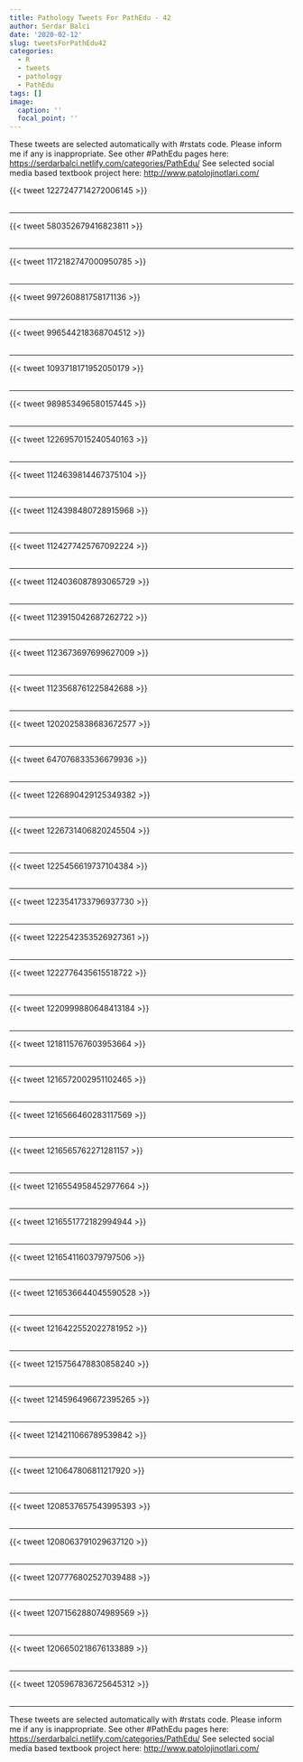 ```yaml
---
title: Pathology Tweets For PathEdu - 42
author: Serdar Balci
date: '2020-02-12'
slug: tweetsForPathEdu42
categories:
  - R
  - tweets
  - pathology
  - PathEdu
tags: []
image:
  caption: ''
  focal_point: ''
---
```



These tweets are selected automatically with #rstats code. Please inform me if any is inappropriate.
See other #PathEdu pages here: https://serdarbalci.netlify.com/categories/PathEdu/ 
See selected social media based textbook project here: http://www.patolojinotlari.com/

{{< tweet 1227247714272006145 >}}
<br>
<br>
<hr>
{{< tweet 580352679416823811 >}}
<br>
<br>
<hr>
{{< tweet 1172182747000950785 >}}
<br>
<br>
<hr>
{{< tweet 997260881758171136 >}}
<br>
<br>
<hr>
{{< tweet 996544218368704512 >}}
<br>
<br>
<hr>
{{< tweet 1093718171952050179 >}}
<br>
<br>
<hr>
{{< tweet 989853496580157445 >}}
<br>
<br>
<hr>
{{< tweet 1226957015240540163 >}}
<br>
<br>
<hr>
{{< tweet 1124639814467375104 >}}
<br>
<br>
<hr>
{{< tweet 1124398480728915968 >}}
<br>
<br>
<hr>
{{< tweet 1124277425767092224 >}}
<br>
<br>
<hr>
{{< tweet 1124036087893065729 >}}
<br>
<br>
<hr>
{{< tweet 1123915042687262722 >}}
<br>
<br>
<hr>
{{< tweet 1123673697699627009 >}}
<br>
<br>
<hr>
{{< tweet 1123568761225842688 >}}
<br>
<br>
<hr>
{{< tweet 1202025838683672577 >}}
<br>
<br>
<hr>
{{< tweet 647076833536679936 >}}
<br>
<br>
<hr>
{{< tweet 1226890429125349382 >}}
<br>
<br>
<hr>
{{< tweet 1226731406820245504 >}}
<br>
<br>
<hr>
{{< tweet 1225456619737104384 >}}
<br>
<br>
<hr>
{{< tweet 1223541733796937730 >}}
<br>
<br>
<hr>
{{< tweet 1222542353526927361 >}}
<br>
<br>
<hr>
{{< tweet 1222776435615518722 >}}
<br>
<br>
<hr>
{{< tweet 1220999880648413184 >}}
<br>
<br>
<hr>
{{< tweet 1218115767603953664 >}}
<br>
<br>
<hr>
{{< tweet 1216572002951102465 >}}
<br>
<br>
<hr>
{{< tweet 1216566460283117569 >}}
<br>
<br>
<hr>
{{< tweet 1216565762271281157 >}}
<br>
<br>
<hr>
{{< tweet 1216554958452977664 >}}
<br>
<br>
<hr>
{{< tweet 1216551772182994944 >}}
<br>
<br>
<hr>
{{< tweet 1216541160379797506 >}}
<br>
<br>
<hr>
{{< tweet 1216536644045590528 >}}
<br>
<br>
<hr>
{{< tweet 1216422552022781952 >}}
<br>
<br>
<hr>
{{< tweet 1215756478830858240 >}}
<br>
<br>
<hr>
{{< tweet 1214596496672395265 >}}
<br>
<br>
<hr>
{{< tweet 1214211066789539842 >}}
<br>
<br>
<hr>
{{< tweet 1210647806811217920 >}}
<br>
<br>
<hr>
{{< tweet 1208537657543995393 >}}
<br>
<br>
<hr>
{{< tweet 1208063791029637120 >}}
<br>
<br>
<hr>
{{< tweet 1207776802527039488 >}}
<br>
<br>
<hr>
{{< tweet 1207156288074989569 >}}
<br>
<br>
<hr>
{{< tweet 1206650218676133889 >}}
<br>
<br>
<hr>
{{< tweet 1205967836725645312 >}}
<br>
<br>
<hr>


These tweets are selected automatically with #rstats code. Please inform me if any is inappropriate.
See other #PathEdu pages here: https://serdarbalci.netlify.com/categories/PathEdu/ 
See selected social media based textbook project here: http://www.patolojinotlari.com/
